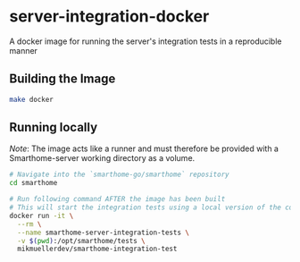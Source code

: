 # server-integration-docker
A docker image for running the server's integration tests in a reproducible manner

## Building the Image
```bash
make docker
```

## Running locally
*Note*: The image acts like a runner and must therefore be provided with a Smarthome-server working directory as a volume.

```bash
# Navigate into the `smarthome-go/smarthome` repository
cd smarthome

# Run following command AFTER the image has been built
# This will start the integration tests using a local version of the code
docker run -it \
  --rm \
  --name smarthome-server-integration-tests \
  -v $(pwd):/opt/smarthome/tests \
  mikmuellerdev/smarthome-integration-test
```
